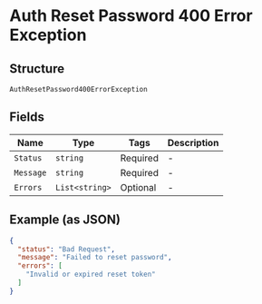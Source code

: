
# Auth Reset Password 400 Error Exception

## Structure

`AuthResetPassword400ErrorException`

## Fields

| Name | Type | Tags | Description |
|  --- | --- | --- | --- |
| `Status` | `string` | Required | - |
| `Message` | `string` | Required | - |
| `Errors` | `List<string>` | Optional | - |

## Example (as JSON)

```json
{
  "status": "Bad Request",
  "message": "Failed to reset password",
  "errors": [
    "Invalid or expired reset token"
  ]
}
```

